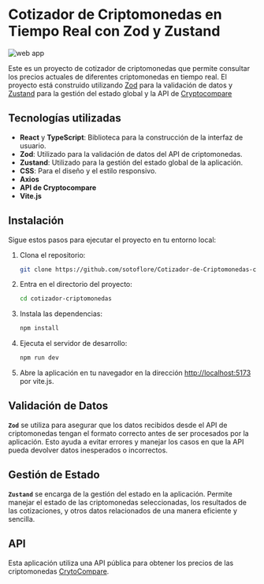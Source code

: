 #  Cotizador de Criptomonedas en Tiempo Real con Zod y Zustand

![web app](https://github.com/sotoflore/Cotizador-de-Criptomonedas-con-ZOD-y-Zustand/blob/main/public/web-app.png)

Este es un proyecto de cotizador de criptomonedas que permite consultar los precios actuales de diferentes criptomonedas en tiempo real. El proyecto está construido utilizando [Zod](https://github.com/colinhacks/zod) para la validación de datos y [Zustand](https://zustand-demo.pmnd.rs/) para la gestión del estado global y la API de [Cryptocompare](https://min-api.cryptocompare.com/)

## Tecnologías utilizadas

- **React** y **TypeScript**: Biblioteca para la construcción de la interfaz de usuario.
- **Zod**: Utilizado para la validación de datos del API de criptomonedas.
- **Zustand**: Utilizado para la gestión del estado global de la aplicación.
- **CSS**: Para el diseño y el estilo responsivo.
- **Axios**
- **API de Cryptocompare**
- **Vite.js**

## Instalación

Sigue estos pasos para ejecutar el proyecto en tu entorno local:

1. Clona el repositorio:
    ```bash
    git clone https://github.com/sotoflore/Cotizador-de-Criptomonedas-con-ZOD-y-Zustand.git
    ```
2. Entra en el directorio del proyecto:
    ```bash
    cd cotizador-criptomonedas
    ```
3. Instala las dependencias:
    ```bash
    npm install
    ```

4. Ejecuta el servidor de desarrollo:
    ```bash
    npm run dev
    ```

5. Abre la aplicación en tu navegador en la dirección [http://localhost:5173](http://localhost:5173) por vite.js.


## Validación de Datos

**`Zod`** se utiliza para asegurar que los datos recibidos desde el API de criptomonedas tengan el formato correcto antes de ser procesados por la aplicación. Esto ayuda a evitar errores y manejar los casos en que la API pueda devolver datos inesperados o incorrectos.

## Gestión de Estado

**`Zustand`** se encarga de la gestión del estado en la aplicación. Permite manejar el estado de las criptomonedas seleccionadas, los resultados de las cotizaciones, y otros datos relacionados de una manera eficiente y sencilla.

## API

Esta aplicación utiliza una API pública para obtener los precios de las criptomonedas [CrytoCompare](https://min-api.cryptocompare.com/documentation).

